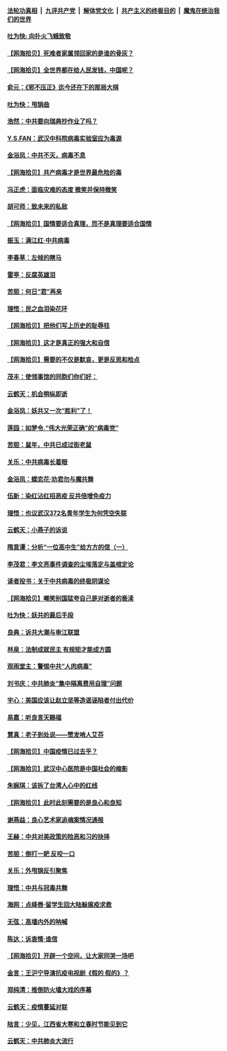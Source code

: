 ####  [法轮功真相](../../../../basic/blob/master/README.md?t=04011330) &nbsp;|&nbsp; [九评共产党](../../../../9ping.md/blob/master/README.md?t=04011330) &nbsp;|&nbsp; [解体党文化](../../../../jtdwh.md/blob/master/README.md?t=04011330)  &nbsp;|&nbsp; [共产主义的终极目的](../../../../gczydzjmd.md/blob/master/README.md?t=04011330) &nbsp;|&nbsp; [魔鬼在统治我们的世界](../../../../mgztzwmdsj.md/blob/master/README.md?t=04011330) 

#### [吐为快: 向扑火飞蛾致敬](../pages/nsc993/n11993324.md?t=04011330) 

#### [【网海拾贝】死难者家属领回家的是谁的骨灰？](../pages/nsc993/n11990938.md?t=04011330) 

#### [【网海拾贝】全世界都在给人民发钱，中国呢？](../pages/nsc993/n11989723.md?t=04011330) 

#### [俞元：《邪不压正》迄今还在下的那局大棋](../pages/nsc993/n11989162.md?t=04011330) 

#### [吐为快：甩锅曲](../pages/nsc993/n11988323.md?t=04011330) 

#### [浩然：中共要向瑞典抄作业了吗？](../pages/nsc993/n11988046.md?t=04011330) 

#### [Y.S.FAN：武汉中科院病毒实验室应为毒源](../pages/nsc993/n11987185.md?t=04011330) 

#### [金浴凤：中共不灭，病毒不息](../pages/nsc993/n11984947.md?t=04011330) 

#### [【网海拾贝】共产病毒才是世界最危险的毒](../pages/nsc993/n11984863.md?t=04011330) 

#### [冯正虎：面临灾难的态度 微笑并保持微笑](../pages/nsc993/n11984764.md?t=04011330) 

#### [胡可师：致未来的私敌](../pages/nsc993/n11984718.md?t=04011330) 

#### [【网海拾贝】国情要适合真理，而不是真理要适合国情](../pages/nsc993/n11982864.md?t=04011330) 

#### [振玉：满江红·中共病毒](../pages/nsc993/n11976805.md?t=04011330) 

#### [李春草：左倾的瞎马](../pages/nsc993/n11976792.md?t=04011330) 

#### [雷亭：反腐英雄泪](../pages/nsc993/n11976283.md?t=04011330) 

#### [苦胆：何日“君”再来](../pages/nsc993/n11976469.md?t=04011330) 

#### [理悟：民之血泪染花环](../pages/nsc993/n11976262.md?t=04011330) 

#### [【网海拾贝】把他们写上历史的耻辱柱](../pages/nsc993/n11975802.md?t=04011330) 

#### [【网海拾贝】这才是真正的强大和自信](../pages/nsc993/n11973195.md?t=04011330) 

#### [【网海拾贝】需要的不仅是默哀，更是反思和检点](../pages/nsc993/n11969417.md?t=04011330) 

#### [茂丰：使领事馆的同胞们你们好：](../pages/nsc993/n11966111.md?t=04011330) 

#### [云鹤天：机会稍纵即逝](../pages/nsc993/n11966095.md?t=04011330) 

#### [金浴凤：妖共又一次“胜利”了！](../pages/nsc993/n11964685.md?t=04011330) 

#### [莲园：如梦令.“伟大光荣正确”的“病毒党”](../pages/nsc993/n11964567.md?t=04011330) 

#### [苦胆：鼠年，中共已成过街老鼠](../pages/nsc993/n11963931.md?t=04011330) 

#### [关乐：中共病毒长着眼](../pages/nsc993/n11963008.md?t=04011330) 

#### [金浴凤：蝶恋花‧劝君勿与魔共舞](../pages/nsc993/n11962977.md?t=04011330) 

#### [伍新：染红沾红招恶疫 反共倍增免疫力](../pages/nsc993/n11962505.md?t=04011330) 

#### [理悟：也议武汉372名青年学生为何凭空失联](../pages/nsc993/n11961013.md?t=04011330) 

#### [云鹤天：小燕子的诉说](../pages/nsc993/n11961006.md?t=04011330) 

#### [隋意谭：分析“一位高中生”给方方的信（一）](../pages/nsc993/n11960992.md?t=04011330) 

#### [李茂君：李文亮事件调查的尘埃落定与盖棺定论](../pages/nsc993/n11960956.md?t=04011330) 

#### [读者投书：关于中共病毒的终极阴谋论](../pages/nsc993/n11960396.md?t=04011330) 

#### [【网海拾贝】嘲笑别国猛夸自己是对逝者的亵渎](../pages/nsc993/n11953787.md?t=04011330) 

#### [吐为快：妖共的最后手段](../pages/nsc993/n11953575.md?t=04011330) 

#### [良典：诉共大潮与审江联盟](../pages/nsc993/n11953551.md?t=04011330) 

#### [林泉：法制成就民主 有规矩才能成方圆](../pages/nsc993/n11953452.md?t=04011330) 

#### [观雨堂主：警惕中共“人肉病毒”](../pages/nsc993/n11951260.md?t=04011330) 

#### [刘书庆：中共肺炎“集中隔离费用自理”问题](../pages/nsc993/n11950783.md?t=04011330) 

#### [宇心：美国应该让赵立坚等造谣诬陷者付出代价](../pages/nsc993/n11950309.md?t=04011330) 

#### [易嘉：听良言天赐福](../pages/nsc993/n11949334.md?t=04011330) 

#### [慧真：老子到处说——赞发哨人艾芬](../pages/nsc993/n11949274.md?t=04011330) 

#### [【网海拾贝】中国疫情已过去乎？](../pages/nsc993/n11949052.md?t=04011330) 

#### [【网海拾贝】武汉中心医院是中国社会的缩影](../pages/nsc993/n11946574.md?t=04011330) 

#### [朱婉琪：该拆了台湾人心中的红线](../pages/nsc993/n11946959.md?t=04011330) 

#### [【网海拾贝】此时此刻需要的是良心和良知](../pages/nsc993/n11945471.md?t=04011330) 

#### [谢燕益：良心艺术家追魂案情况通报](../pages/nsc993/n11945327.md?t=04011330) 

#### [王赫：中共对美政策的险恶和习的抉择](../pages/nsc993/n11944942.md?t=04011330) 

#### [苦胆：倒打一耙 反咬一口](../pages/nsc993/n11944542.md?t=04011330) 

#### [关乐：外甩锅反引聚焦](../pages/nsc993/n11944211.md?t=04011330) 

#### [理悟：中共与冠毒共舞](../pages/nsc993/n11944197.md?t=04011330) 

#### [海网：点绛唇‧留学生回大陆躲瘟疫求救](../pages/nsc993/n11944043.md?t=04011330) 

#### [无弦：高墙内外的呐喊](../pages/nsc993/n11943684.md?t=04011330) 

#### [陈达：诉衷情·谁信](../pages/nsc993/n11942899.md?t=04011330) 

#### [【网海拾贝】开辟一个空间，让大家同哭一场吧](../pages/nsc993/n11942165.md?t=04011330) 

#### [金言：王沪宁导演抗疫电视剧《假的 假的》？](../pages/nsc993/n11941510.md?t=04011330) 

#### [郑纯清：推倒防火墙大戏的序幕](../pages/nsc993/n11940838.md?t=04011330) 

#### [云鹤天：疫情蔓延对联](../pages/nsc993/n11940579.md?t=04011330) 

#### [陆言：少见，江西省大寒和立春时节能见到它](../pages/nsc993/n11939983.md?t=04011330) 

#### [云鹤天：中共肺炎大流行](../pages/nsc993/n11939902.md?t=04011330) 

